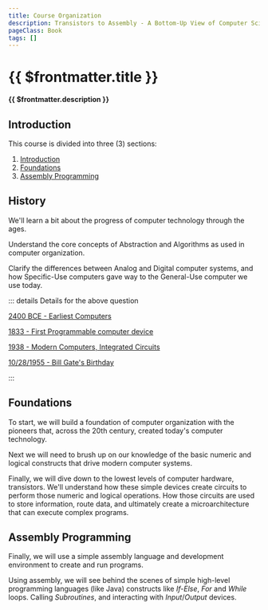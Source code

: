 ```yaml
---
title: Course Organization
description: Transistors to Assembly - A Bottom-Up View of Computer Science
pageClass: Book
tags: []
---
```


# {{ $frontmatter.title }}
**{{ $frontmatter.description }}**

## Introduction
This course is divided into three (3) sections:

1. [Introduction](../Introduction/index.md)
2. [Foundations](../Foundations/index.md)
1. [Assembly Programming](../Assembly/index.md)


## History

We'll learn a bit about the progress of computer technology through the ages. 

Understand the core concepts of Abstraction and Algorithms as used in computer organization.

Clarify the differences between Analog and Digital computer systems, and how Specific-Use computers gave way to the General-Use computer we use today.

<QuestionMC question="Computers (an any form) have been around since about" answer='A' AChoice="2400 BCE" BChoice="1833" CChoice="1938" DChoice="Bill Gate's Birthday" rightAnswerFeedback="Right! Early computational devices like the abacus have been in use for millennia" wrongAnswerFeedback="well, all of these dates are significant milestones in computer history"/>

::: details Details for the above question

[2400 BCE - Earliest Computers](https://en.wikipedia.org/wiki/Computer#Pre-20th_century)

[1833 - First Programmable computer device](https://en.wikipedia.org/wiki/Computer#First_computer)

[1938 - Modern Computers, Integrated Circuits](https://en.wikipedia.org/wiki/Computer#Modern_computers)

[10/28/1955 - Bill Gate's Birthday](https://en.wikipedia.org/wiki/Bill_Gates)

:::

## Foundations

To start, we will build a foundation of computer organization with the pioneers that, across the 20th century, created today's computer technology.

Next we will need to brush up on our knowledge of the basic numeric and logical constructs that drive modern computer systems.

Finally, we will dive down to the lowest levels of computer hardware, transistors. We'll understand how these simple devices create circuits to perform those numeric and logical operations. How those circuits are used to store information, route data, and ultimately create a microarchitecture that can execute complex programs.

## Assembly Programming

Finally, we will use a simple assembly language and development environment to create and run programs.

Using assembly, we will see behind the scenes of simple high-level programming languages (like Java) constructs like *If-Else*, *For* and *While* loops. Calling *Subroutines*, and interacting with *Input*/*Output* devices.